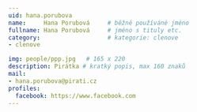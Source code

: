 ```yaml
---
uid: hana.porubova
name:     Hana Porubová  	# běžně používáné jméno
fullname: Hana Porubová 	# jméno s tituly etc.
category:                   # kategorie: clenove
- clenove

img: people/ppp.jpg   # 165 x 220
description: Pirátka # kratký popis, max 160 znaků
mail:
- hana.porubova@pirati.cz
profiles:
  facebook: https://www.facebook.com
---
```

